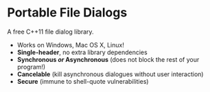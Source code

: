 # Portable File Dialogs

A free C++11 file dialog library.

-   Works on Windows, Mac OS X, Linux!
-   **Single-header**, no extra library dependencies
-   **Synchronous *or* Asynchronous** (does not block the rest of your program!)
-   **Cancelable** (kill asynchronous dialogues without user interaction)
-   **Secure** (immune to shell-quote vulnerabilities)
